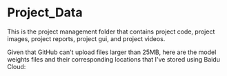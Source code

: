 # Project_Data

This is the project management folder that contains project code, project images, project reports, project gui, and project videos.

Given that GitHub can't upload files larger than 25MB, here are the model weights files and their corresponding locations that I've stored using Baidu Cloud:
